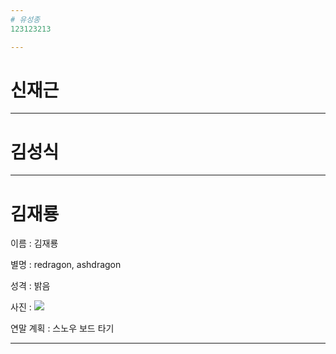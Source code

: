 ```yaml
---
# 유성종
123123213

---
```

# 신재근


---
# 김성식

---
# 김재룡
이름 : 김재룡

별명 : redragon, ashdragon

성격 : 밝음

사진 : 
![](file:///C:/Users/student/Desktop/Ash_Dragon_Adult.png)

연말 계획 : 스노우 보드 타기

---
